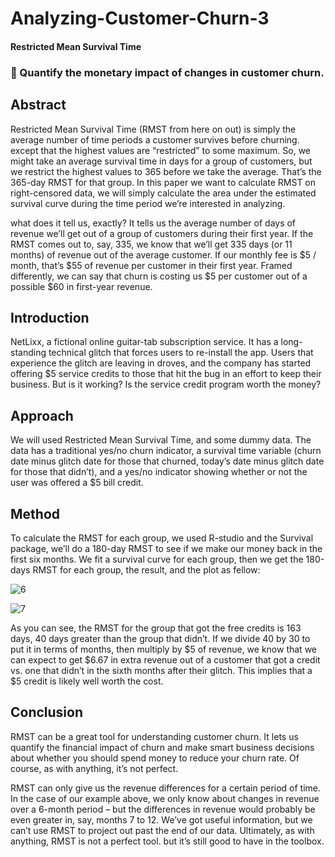 # Analyzing-Customer-Churn-3

#### Restricted Mean Survival Time


### 	Quantify the monetary impact of changes in customer churn.

## Abstract

Restricted Mean Survival Time (RMST from here on out) is simply the average number of time periods a customer survives before churning. except that the highest values are “restricted” to some maximum. So, we might take an average survival time in days for a group of customers, but we restrict the highest values to 365 before we take the average. That’s the 365-day RMST for that group. In this paper we want to calculate RMST on right-censored data, we will simply calculate the area under the estimated survival curve during the time period we’re interested in analyzing.

 what does it tell us, exactly? It tells us the average number of days of revenue we’ll get out of a group of customers during their first year. If the RMST comes out to, say, 335, we know that we’ll get 335 days (or 11 months) of revenue out of the average customer. If our monthly fee is $5 / month, that’s $55 of revenue per customer in their first year. Framed differently, we can say that churn is costing us $5 per customer out of a possible $60 in first-year revenue.

## Introduction

NetLixx, a fictional online guitar-tab subscription service. It has a long-standing technical glitch that forces users to re-install the app. Users that experience the glitch are leaving in droves, and the company has started offering $5 service credits to those that hit the bug in an effort to keep their business. But is it working? Is the service credit program worth the money?



## Approach

We will used Restricted Mean Survival Time, and some dummy data. The data has a traditional yes/no churn indicator, a survival time variable (churn date minus glitch date for those that churned, today’s date minus glitch date for those that didn’t), and a yes/no indicator showing whether or not the user was offered a $5 bill credit.



## Method
To calculate the RMST for each group, we used R-studio and the Survival package, we’ll do a 180-day RMST to see if we make our money back in the first six months. We fit a survival curve for each group, then we get the 180-days RMST for each group, the result, and the plot as fellow: 


![6](https://user-images.githubusercontent.com/58350018/80561488-426b5f00-89aa-11ea-9e80-1ff5060acd32.png)



![7](https://user-images.githubusercontent.com/58350018/80561495-45fee600-89aa-11ea-82d0-015a08d1190d.jpg)

 



As you can see, the RMST for the group that got the free credits is 163 days, 40 days greater than the group that didn’t. If we divide 40 by 30 to put it in terms of months, then multiply by $5 of revenue, we know that we can expect to get $6.67 in extra revenue out of a customer that got a credit vs. one that didn’t in the sixth months after their glitch. This implies that a $5 credit is likely well worth the cost.
 
 
## Conclusion

RMST can be a great tool for understanding customer churn. It lets us quantify the financial impact of churn and make smart business decisions about whether you should spend money to reduce your churn rate. Of course, as with anything, it’s not perfect.

RMST can only give us the revenue differences for a certain period of time. In the case of our example above, we only know about changes in revenue over a 6-month period – but the differences in revenue would probably be even greater in, say, months 7 to 12. We’ve got useful information, but we can’t use RMST to project out past the end of our data. Ultimately, as with anything, RMST is not a perfect tool. but it’s still good to have in the toolbox.




